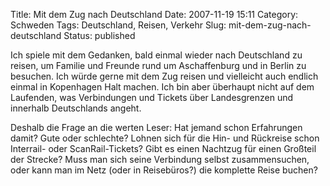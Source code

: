 Title: Mit dem Zug nach Deutschland
Date: 2007-11-19 15:11
Category: Schweden
Tags: Deutschland, Reisen, Verkehr
Slug: mit-dem-zug-nach-deutschland
Status: published

Ich spiele mit dem Gedanken, bald einmal wieder nach Deutschland zu
reisen, um Familie und Freunde rund um Aschaffenburg und in Berlin zu
besuchen. Ich würde gerne mit dem Zug reisen und vielleicht auch endlich
einmal in Kopenhagen Halt machen. Ich bin aber überhaupt nicht auf dem
Laufenden, was Verbindungen und Tickets über Landesgrenzen und innerhalb
Deutschlands angeht.

Deshalb die Frage an die werten Leser: Hat jemand schon Erfahrungen
damit? Gute oder schlechte? Lohnen sich für die Hin- und Rückreise schon
Interrail- oder ScanRail-Tickets? Gibt es einen Nachtzug für einen
Großteil der Strecke? Muss man sich seine Verbindung selbst
zusammensuchen, oder kann man im Netz (oder in Reisebüros?) die
komplette Reise buchen?

